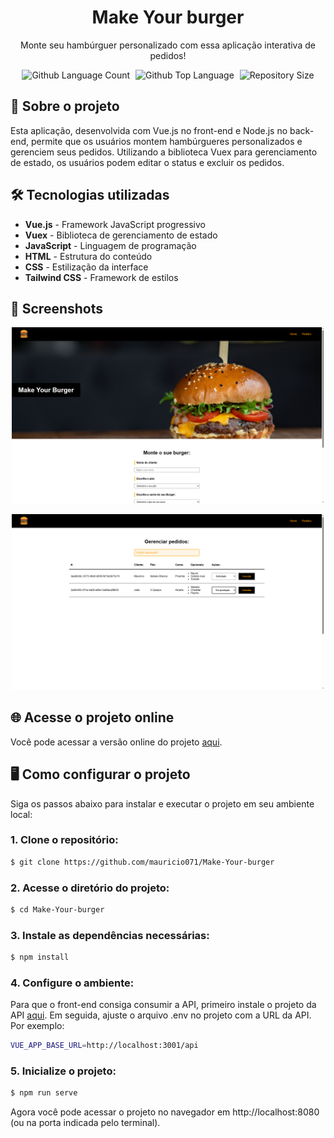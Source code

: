 <div align="center"> <h1>Make Your burger</h1> </div>
 
<p align="center">Monte seu hambúrguer personalizado com essa aplicação interativa de pedidos!</p>

<p align="center">
  <img alt="Github Language Count" src="https://img.shields.io/github/languages/count/mauricio071/Potfolio-Mauricio-Naoki?color=00bfa6">
  <img width="1" />
  <img alt="Github Top Language" src="https://img.shields.io/github/languages/top/mauricio071/Potfolio-Mauricio-Naoki?color=00bfa6">
  <img width="1" />
  <img alt="Repository Size" src="https://img.shields.io/github/repo-size/mauricio071/Potfolio-Mauricio-Naoki?color=00bfa6">
</p>

## 📝 Sobre o projeto

Esta aplicação, desenvolvida com Vue.js no front-end e Node.js no back-end, permite que os usuários montem hambúrgueres personalizados e gerenciem seus pedidos. Utilizando a biblioteca Vuex para gerenciamento de estado, os usuários podem editar o status e excluir os pedidos.

## 🛠 Tecnologias utilizadas

- **Vue.js** - Framework JavaScript progressivo
- **Vuex** - Biblioteca de gerenciamento de estado
- **JavaScript** - Linguagem de programação
- **HTML** - Estrutura do conteúdo
- **CSS** - Estilização da interface
- **Tailwind CSS** - Framework de estilos

## 📸 Screenshots

<p align="center">
  <img src="./src/assets/readme-img/img-1.png" alt="Preview-Screens-1" width="500" >
</p>

<p align="center">
  <img src="./src/assets/readme-img/img-2.png" alt="Preview-Screens-2" width="500" >
</p>

## 🌐 Acesse o projeto online

Você pode acessar a versão online do projeto [aqui](https://make-your-burger.netlify.app).

## 🖥️ Como configurar o projeto

Siga os passos abaixo para instalar e executar o projeto em seu ambiente local:

### 1. Clone o repositório:

```bash
$ git clone https://github.com/mauricio071/Make-Your-burger
```

### 2. Acesse o diretório do projeto:

```bash
$ cd Make-Your-burger
```

### 3. Instale as dependências necessárias:

```bash
$ npm install
```

### 4. Configure o ambiente:

Para que o front-end consiga consumir a API, primeiro instale o projeto da API [aqui](https://github.com/mauricio071/Make-Your-burger-api). Em seguida, ajuste o arquivo .env no projeto com a URL da API. Por exemplo:

```bash
VUE_APP_BASE_URL=http://localhost:3001/api
```

### 5. Inicialize o projeto:

```bash
$ npm run serve
```

Agora você pode acessar o projeto no navegador em http://localhost:8080 (ou na porta indicada pelo terminal).
